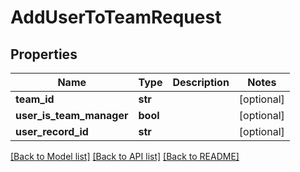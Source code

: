 # AddUserToTeamRequest

## Properties
Name | Type | Description | Notes
------------ | ------------- | ------------- | -------------
**team_id** | **str** |  | [optional] 
**user_is_team_manager** | **bool** |  | [optional] 
**user_record_id** | **str** |  | [optional] 

[[Back to Model list]](../README.md#documentation-for-models) [[Back to API list]](../README.md#documentation-for-api-endpoints) [[Back to README]](../README.md)


